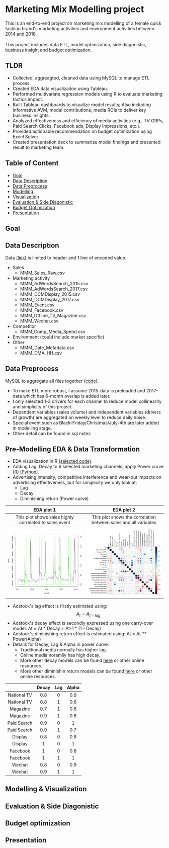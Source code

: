 # Marketing Mix Modelling project
This is an end-to-end project on marketing mix modelling of a female quick fashion brand's marketing activities and environment activities between 2014 and 2018. <br /> 
 \
This project includes data ETL, model optimization, side diagonistic, business insight and budget optimization. <br />

## TLDR
* Collected, aggreagted, cleaned data using MySQL to manage ETL process.
* Created EDA data visualizaiton using Tableau.
* Performed multivariate regression models using R to evaluate marketing tactics impact.
* Built Tableau dashboards to visualize model results; Also including informative AVM, model contributions, media ROIs to deliver key business insights.
* Analyzed effectiveness and efficiency of media activities (e.g., TV GRPs, Paid Search Clicks, Facebook ads, Display Impressions, etc.).
* Provided actionable recommendation on budget optimization using Excel Solver.
* Created presentation deck to summarize model findings and presented result to marketing team.

## Table of Content
* [Goal](#goal)
* [Data Description](#data-description)
* [Data Preprocess](#data-preprocess)
* [Modelling](#modelling)
* [Visualization](#visualization)
* [Evaluation & Side Diagonistic](#evalutaion-&-side-diagnostic)
* [Budget Optimization](#budget-optimization)
* [Presentation](#presentation)

## Goal

## Data Description
Data [(link)]() is limited to header and 1 line of encoded value.
* Sales
    - MMM_Sales_Raw.csv
* Marketing activity
    - MMM_AdWordsSearch_2015.csv
    - MMM_AdWordsSearch_2017.csv
    - MMM_DCMDisplay_2015.csv
    - MMM_DCMDisplay_2017.csv
    - MMM_Event.csv
    - MMM_Facebook.csv
    - MMM_Offline_TV_Magazine.csv
    - MMM_Wechat.csv
* Competitor
    - MMM_Comp_Media_Spend.csv
* Environment (could include market specific) 
* Other
    - MMM_Date_Metadata.csv
    - MMM_DMA_HH.csv


## Data Preprocess
MySQL to aggregate all files together [(code)](MySQL/data_preprocess.sql).
* To make ETL more robust, I assume 2015-data is preloaded and 2017-data which has 6-month overlap is added later.
* I only selected 1-3 drivers for each channel to reduce model collinearity and simplicity of this project.
* Dependent variables (sales volume) and independent variables (drivers of growth) are aggregated on weekly level to reduce daily noise.
* Special event such as Black-Friday/Christmas/July-4th are later added in modelling stage.
* Other detail can be found in sql notes


## Pre-Modelling EDA & Data Transformation
* EDA visualization in R [(selected code)](R/selected_eda.R). 
* Adding Lag, Decay to 6 selected marketing channels, apply Power curve [(R)]() [(Python)]().
* Advertising intensity, competitive interference and wear-out impacts on advertising effectiveness, but for simiplicity we only look at:
    - Lag
    - Decay
    - Diminishing return (Power curve)

EDA plot 1             |  EDA plot 2
:-------------------------:|:-------------------------:
This plot shows sales highly correlated to sales event | This plot shows the correlation between sales and all variables
 ![](plot/eda_sales_period.png)  |  ![](plot/eda_correlation_matrix.png)
* Adstock's lag effect is firstly estimated using: 
$$
A_{t} = A_{t-lag}  
$$
* Adstock's decay effect is secondly expressed using one carry-over model: At =  At * Decay + At-1 * (1 - Decay)
* Adstock's diminishing return effect is estimated using: At = At ** Power(Alpha)
* Details for Decay, Lag & Alpha in power curve.
    - Traditional media normally has higher lag.
    - Online media noramlly has high decay.
    - More other decay models can be found [here](https://mpra.ub.uni-muenchen.de/7683/4/MPRA_paper_7683.pdf) or other online resources.
    - More other diminishin return models can be found [here](https://www.lexjansen.com/nesug/nesug08/sa/sa03.pdf) or other online resources.

|             |    Decay    | Lag | Alpha |
|:-----------:|:-----------:|:---:|:-----:|
| National TV |     0.8     |  0  |  0.9  |
| National TV |     0.8     |  1  |  0.6  |
|   Magazine  |     0.7     |  1  |  0.6  |
|   Magazine  |     0.9     |  1  |  0.6  |
| Paid Search |     0.9     |  0  |   1   |
| Paid Search |     0.9     |  1  |  0.7  |
|   Display   |     0.8     |  0  |  0.8  |
|   Display   |      1      |  0  |   1   |
|   Facebook  |      1      |  0  |  0.8  |
|   Facebook  |      1      |  1  |   1   |
|    Wechat   |     0.8     |  0  |  0.9  |
|    Wechat   |     0.9     |  1  |   1   |


## Modelling & Visualization

## Evaluation & Side Diagonistic

## Budget optimization

## Presentation




